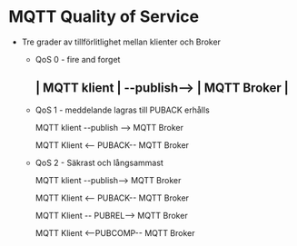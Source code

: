 # MQTT Quality of Service

* Tre grader av tillförlitlighet mellan klienter och Broker
  * QoS 0 - fire and forget
  
    | MQTT klient | --publish--> | MQTT Broker |
    --
  
  * QoS 1 - meddelande lagras till PUBACK erhålls
    
    MQTT klient --publish --> MQTT Broker
    
    MQTT Klient <-- PUBACK-- MQTT Broker
  
  * QoS 2 - Säkrast och långsammast
  
    MQTT klient --publish--> MQTT Broker
    
    MQTT Klient <-- PUBACK-- MQTT Broker
    
    MQTT Klient -- PUBREL--> MQTT Broker
    
    MQTT Klient <--PUBCOMP-- MQTT Broker
